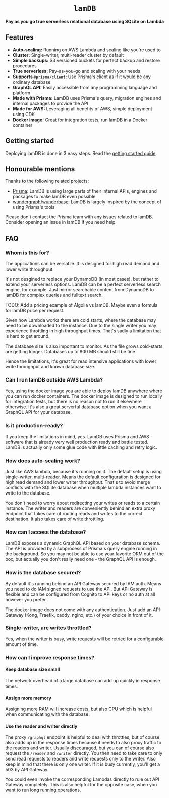 <div align="center">
  <h1><code>lamDB</code></h1>

  <p>
    <strong>Pay as you go true serverless relational database using SQLite on Lambda</strong>
  </p>
</div>

## Features

- **Auto-scaling:** Running on AWS Lambda and scaling like you're used to
- **Cluster:** Single-writer, multi-reader cluster by default
- **Simple backups:** S3 versioned buckets for perfect backup and restore procedures
- **True serverless:** Pay-as-you-go and scaling with your needs
- **Supports `@prisma/client`:** Use Prisma's client as if it would be any ordinary database
- **GraphQL API:** Easily accessible from any programming language and platform
- **Made with Prisma:** LamDB uses Prisma's query, migration engines and internal packages to provide the API
- **Made for AWS:** Leveraging all benefits of AWS, simple deployment using CDK
- **Docker image:** Great for integration tests, run lamDB in a Docker container

## Getting started

Deploying lamDB is done in 3 easy steps. Read the [getting started guide](docs/getting-started.md).

## Honourable mentions

Thanks to the following related projects:

- [Prisma](https://www.prisma.io/): LamDB is using large parts of their internal APIs, engines and packages to make lamDB even possible
- [wundergraph/wunderbase](https://github.com/wundergraph/wunderbase): LamDB is largely inspired by the concept of using Prisma's tools

Please don't contact the Prisma team with any issues related to lamDB. Consider opening an issue in lamDB if you need help.

## FAQ

### Whom is this for?

The applications can be versatile. It is designed for high read demand and lower write throughput.

It's not desgined to replace your DynamoDB (in most cases), but rather to extend your serverless options. LamDB can be a perfect serverless search engine, for example. Just mirror searchable content from DynamoDB to lamDB for complex queries and fulltext search.

TODO: Add a pricing example of Algolia vs lamDB. Maybe even a formula for lamDB price per request.

Given how Lambda works there are cold starts, where the database may need to be downloaded to the instance. Due to the single writer you may experience throttling in high throughput times. That's sadly a limitation that is hard to get around.

The database size is also important to monitor. As the file grows cold-starts are getting longer.
Databases up to 800 MB should still be fine.

Hence the limitations, it's great for read intensive applications with lower write throughput and known database size.

### Can I run lamDB outside AWS Lambda?

Yes, using the docker image you are able to deploy lamDB anywhere where you can run docker containers.
The docker image is designed to run locally for integration tests, but there is no reason not to run it elsewhere otherwise.
It's also a great serverful database option when you want a GraphQL API for your database.

### Is it production-ready?

If you keep the limitations in mind, yes. LamDB uses Prisma and AWS - software that is already very well production ready and battle tested. LamDB is actually only some glue code with little caching and retry logic.

### How does auto-scaling work?

Just like AWS lambda, because it's running on it. The default setup is using single-writer, multi-reader.
Means the default configuration is designed for high read demand and lower writer throughput. That's to avoid merge conflicts with the SQLite database when multiple lambda instances want to write to the database.

You don't need to worry about redirecting your writes or reads to a certain instance. The writer and readers are conveniently behind an extra proxy endpoint that takes care of routing reads and writes to the correct destination. It also takes care of write throttling.

### How can I access the database?

LamDB exposes a dynamic GraphQL API based on your database schema. The API is provided by a subprocess of Prisma's query engine running in the background.
So you may not be able to use your favorite ORM out of the box, but actually you don't really need one - the GraphQL API is enough.

### How is the database secured?

By default it's running behind an API Gateway secured by IAM auth. Means you need to do IAM signed requests to use the API.
But API Gateway is flexible and can be configured from Cognito to API keys or no auth at all however you prefer.

The docker image does not come with any authentication. Just add an API Gateway (Kong, Traefik, caddy, nginx, etc.) of your choice in front of it.

### Single-writer, are writes throttled?

Yes, when the writer is busy, write requests will be retried for a configurable amount of time.

### How can I improve response times?

#### Keep database size small

The network overhead of a large database can add up quickly in response times.

#### Assign more memory

Assigning more RAM will increase costs, but also CPU which is helpful when communicating with the database.

#### Use the reader and writer directly

The proxy `/graphql` endpoint is helpful to deal with throttles, but of course also adds up in the response times because it needs to also proxy traffic to the readers and writer.
Usually discouraged, but you can of course also request the `/reader` and `/writer` directly. You then need to take care to only send read requests to readers and write requests only to the writer.
Also keep in mind that there is only one writer. If it is busy currently, you'll get a 503 by API Gateway.

You could even invoke the corresponding Lambdas directly to rule out API Gateway completely. This is also helpful for the opposite case, when you want to run long running operations.
